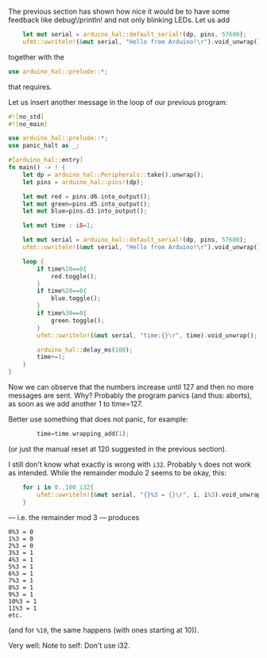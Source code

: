 The previous section has shown how nice it would be to have some feedback like debug!/println! and not only blinking LEDs. Let us add



```rust 
    let mut serial = arduino_hal::default_serial!(dp, pins, 57600);
    ufmt::uwriteln!(&mut serial, "Hello from Arduino!\r").void_unwrap();
``` 
together with the 
```rust 
use arduino_hal::prelude::*;
```
that requires.


Let us insert another message in the loop of our previous program: 
```rust 
#![no_std]
#![no_main]

use arduino_hal::prelude::*;
use panic_halt as _;

#[arduino_hal::entry]
fn main() -> ! {
    let dp = arduino_hal::Peripherals::take().unwrap();
    let pins = arduino_hal::pins!(dp);

    let mut red = pins.d6.into_output();
    let mut green=pins.d5.into_output();
    let mut blue=pins.d3.into_output();

    let mut time : i8=1;

    let mut serial = arduino_hal::default_serial!(dp, pins, 57600);
    ufmt::uwriteln!(&mut serial, "Hello from Arduino!\r").void_unwrap();

    loop {
        if time%10==0{
            red.toggle();
        }
        if time%20==0{
            blue.toggle();
        }
        if time%30==0{
            green.toggle();
        }
        ufmt::uwriteln!(&mut serial, "time:{}\r", time).void_unwrap();

        arduino_hal::delay_ms(100);
        time+=1;
    }
}
```
Now we can observe that the numbers increase until 127 and then no more messages are sent. Why? Probably the program panics (and thus: aborts), as
soon as we add another 1 to time=127. 

Better use something that does not panic, for example: 
```rust 
        time=time.wrapping_add(1);
```
(or just the manual reset at 120 suggested in the previous section).


I still don't know what exactly is wrong with `i32`. Probably `%` does not work as intended. 
While the remainder modulo 2 seems to be okay, this: 
```rust
    for i in 0..100_i32{
        ufmt::uwriteln!(&mut serial, "{}%3 = {}\r", i, i%3).void_unwrap();
    }
```
— i.e. the remainder mod 3 — produces 
```
0%3 = 0
1%3 = 0
2%3 = 0
3%3 = 1
4%3 = 1
5%3 = 1
6%3 = 1
7%3 = 1
8%3 = 1
9%3 = 1
10%3 = 1
11%3 = 1
etc.
```
(and for `%10`, the same happens (with ones starting at 10)). 

Very well: Note to self: Don't use i32.
